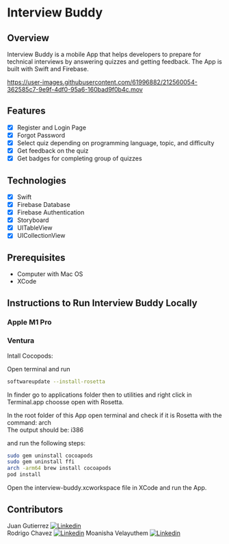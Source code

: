 # Interview Buddy

## Overview

Interview Buddy is a mobile App that helps developers to prepare for technical interviews by answering quizzes and getting feedback. The App is built with Swift and Firebase.

https://user-images.githubusercontent.com/61996882/212560054-362585c7-9e9f-4df0-95a6-160bad9f0b4c.mov

## Features

- [x] Register and Login Page
- [x] Forgot Password
- [x] Select quiz depending on programming language, topic, and difficulty
- [x] Get feedback on the quiz
- [x] Get badges for completing group of quizzes

## Technologies

- [x] Swift
- [x] Firebase Database
- [x] Firebase Authentication
- [x] Storyboard
- [x] UITableView
- [x] UICollectionView

## Prerequisites

- Computer with Mac OS
- XCode

## Instructions to Run Interview Buddy Locally

### Apple M1 Pro

### Ventura

Intall Cocopods:

Open terminal and run

```sh
softwareupdate --install-rosetta
```

In finder go to applications folder then to utilities and right click in Terminal.app choosse open with Rosetta.

In the root folder of this App open terminal and check if it is Rosetta with the command: arch  
The output should be: i386

and run the following steps:

```sh
sudo gem uninstall cocoapods
sudo gem uninstall ffi
arch -arm64 brew install cocoapods
pod install
```

Open the interview-buddy.xcworkspace file in XCode and run the App.

## Contributors

Juan Gutierrez [<img src="https://i.stack.imgur.com/gVE0j.png" alt="Linkedin">](https://www.linkedin.com/in/-juan-gutierrez/)  
Rodrigo Chavez [<img src="https://i.stack.imgur.com/gVE0j.png" alt="Linkedin">](https://www.linkedin.com/in/rodrigo-chavez-m/)
Moanisha Velayuthem [<img src="https://i.stack.imgur.com/gVE0j.png" alt="Linkedin">](https://www.linkedin.com/in/moanisha-velayuthem/)

